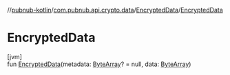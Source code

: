 //[pubnub-kotlin](../../../index.md)/[com.pubnub.api.crypto.data](../index.md)/[EncryptedData](index.md)/[EncryptedData](-encrypted-data.md)

# EncryptedData

[jvm]\
fun [EncryptedData](-encrypted-data.md)(metadata: [ByteArray](https://kotlinlang.org/api/latest/jvm/stdlib/kotlin/-byte-array/index.html)? = null, data: [ByteArray](https://kotlinlang.org/api/latest/jvm/stdlib/kotlin/-byte-array/index.html))
